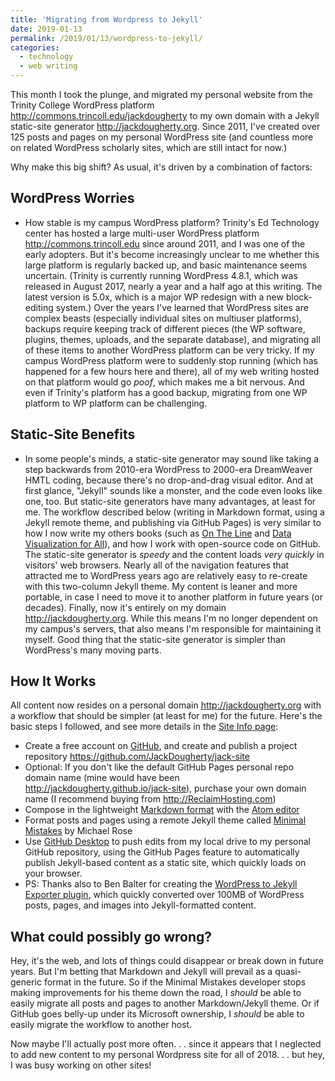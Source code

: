 ```yaml
---
title: 'Migrating from Wordpress to Jekyll'
date: 2019-01-13
permalink: /2019/01/13/wordpress-to-jekyll/
categories:
  - technology
  - web writing
---
```

This month I took the plunge, and migrated my personal website from the Trinity College WordPress platform <http://commons.trincoll.edu/jackdougherty> to my own domain with a Jekyll static-site generator <http://jackdougherty.org>. Since 2011, I've created over 125 posts and pages on my personal WordPress site (and countless more on related WordPress scholarly sites, which are still intact for now.)

Why make this big shift? As usual, it's driven by a combination of factors:

## WordPress Worries
- How stable is my campus WordPress platform? Trinity's Ed Technology center has hosted a large multi-user WordPress platform <http://commons.trincoll.edu> since around 2011, and I was one of the early adopters. But it's become increasingly unclear to me whether this large platform is regularly backed up, and basic maintenance seems uncertain. (Trinity is currently running WordPress 4.8.1, which was released in August 2017, nearly a year and a half ago at this writing. The latest version is 5.0x, which is a major WP redesign with a new block-editing system.) Over the years I've learned that WordPress sites are complex beasts (especially individual sites on multiuser platforms), backups require keeping track of different pieces (the WP software, plugins, themes, uploads, and the separate database), and migrating all of these items to another WordPress platform can be very tricky. If my campus WordPress platform were to suddenly stop running (which has happened for a few hours here and there), all of my web writing hosted on that platform would go *poof*, which makes me a bit nervous. And even if Trinity's platform has a good backup, migrating from one WP platform to WP platform can be challenging.

## Static-Site Benefits
- In some people's minds, a static-site generator may sound like taking a step backwards from 2010-era WordPress to 2000-era DreamWeaver HMTL coding, because there's no drop-and-drag visual editor. And at first glance, "Jekyll" sounds like a monster, and the code even looks like one, too. But static-site generators have many advantages, at least for me. The workflow described below (writing in Markdown format, using a Jekyll remote theme, and publishing via GitHub Pages) is very similar to how I now write my others books (such as [On The Line](http://ontheline.trincoll.edu) and [Data Visualization for All](http://datavizforall.org)), and how I work with open-source code on GitHub. The static-site generator is *speedy* and the content loads *very quickly* in visitors' web browsers. Nearly all of the navigation features that attracted me to WordPress years ago are relatively easy to re-create with this two-column Jekyll theme. My content is leaner and more portable, in case I need to move it to another platform in future years (or decades). Finally, now it's entirely on my domain <http://jackdougherty.org>. While this means I'm no longer dependent on my campus's servers, that also means I'm responsible for maintaining it myself. Good thing that the static-site generator is simpler than WordPress's many moving parts.

## How It Works
All content now resides on a personal domain <http://jackdougherty.org> with a workflow that should be simpler (at least for me) for the future. Here's the basic steps I followed, and see more details in the [Site Info page](site_info):
- Create a free account on [GitHub](http://github.com), and create and publish a project repository <https://github.com/JackDougherty/jack-site>
- Optional: If you don't like the default GitHub Pages personal repo domain name (mine would have been <http://jackdougherty.github.io/jack-site>), purchase your own domain name (I recommend buying from <http://ReclaimHosting.com>)
- Compose in the lightweight [Markdown format](https://en.wikipedia.org/wiki/Markdown) with the [Atom editor](https://atom.io/)
- Format posts and pages using a remote Jekyll theme called [Minimal Mistakes](https://mmistakes.github.io/minimal-mistakes/) by Michael Rose
- Use [GitHub Desktop](https://desktop.github.com/) to push edits from my local drive to my personal GitHub repository, using the GitHub Pages feature to automatically publish Jekyll-based content as a static site, which quickly loads on your browser.
- PS: Thanks also to Ben Balter for creating the [WordPress to Jekyll Exporter plugin](https://ben.balter.com/wordpress-to-jekyll-exporter/), which quickly converted over 100MB of WordPress posts, pages, and images into Jekyll-formatted content.

## What could possibly go wrong?
Hey, it's the web, and lots of things could disappear or break down in future years. But I'm betting that Markdown and Jekyll will prevail as a quasi-generic format in the future. So if the Minimal Mistakes developer stops making improvements for his theme down the road, I *should* be able to easily migrate all posts and pages to another Markdown/Jekyll theme. Or if GitHub goes belly-up under its Microsoft ownership, I *should* be able to easily migrate the workflow to another host.

Now maybe I'll actually post more often. . . since it appears that I neglected to add new content to my personal Wordpress site for all of 2018. . . but hey, I was busy working on other sites!
